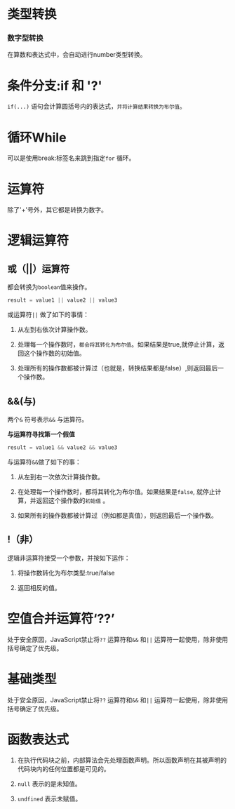 # 类型转换

### 数字型转换

在算数和表达式中，会自动进行number类型转换。

# 条件分支:if 和 '?'

`if(...)` 语句会计算圆括号内的表达式，`并将计算结果转换为布尔值`。

# 循环While

可以是使用break:标签名来跳到指定`for` 循环。

# 运算符

除了'+'号外，其它都是转换为数字。

# 逻辑运算符

## 或（||）运算符

都会转换为`boolean`值来操作。

```ts
result = value1 || value2 || value3
```

或运算符`||` 做了如下的事情：

1. 从左到右依次计算操作数。

2. 处理每一个操作数时，`都会将其转化为布尔值`。如果结果是true,就停止计算，返回这个操作数的初始值。

3. 处理所有的操作数都被计算过（也就是，转换结果都是false）,则返回最后一个操作数。

## &&(与)

两个`&` 符号表示`&&` 与运算符。

**与运算符寻找第一个假值**

```ts
result = value1 && value2 && value3
```

与运算符`&&`做了如下的事：

1. 从左到右一次依次计算操作数。

2. 在处理每一个操作数时，都将其转化为布尔值。如果结果是`false`, 就停止计算，并返回这个操作数的`初始值` 。

3. 如果所有的操作数都被计算过（例如都是真值），则返回最后一个操作数。

## !（非）

逻辑非运算符接受一个参数，并按如下运作：

1. 将操作数转化为布尔类型:true/false

2. 返回相反的值。

# 空值合并运算符‘??’

处于安全原因，JavaScript禁止将`??` 运算符和`&&` 和`||` 运算符一起使用，除非使用括号确定了优先级。



# 基础类型

处于安全原因，JavaScript禁止将`??` 运算符和`&&` 和`||` 运算符一起使用，除非使用括号确定了优先级。


# 函数表达式

1. 在执行代码块之前，内部算法会先处理函数声明。所以函数声明在其被声明的代码块内的任何位置都是可见的。
1. `null` 表示的是未知值。

2. `undfined` 表示未赋值。
